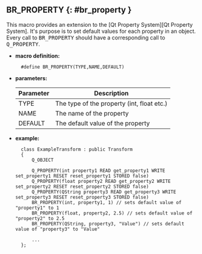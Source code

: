 ## BR_PROPERTY {: #br_property }

This macro provides an extension to the [Qt Property System][Qt Property System]. It's purpose is to set default values for each property in an object. Every call to <tt>BR_PROPERTY</tt> should have a corresponding call to <tt>Q_PROPERTY</tt>.

* **macro definition:**

        #define BR_PROPERTY(TYPE,NAME,DEFAULT)

* **parameters:**

    Parameter | Description
    --- | ---
    TYPE | The type of the property (int, float etc.)
    NAME | The name of the property
    DEFAULT | The default value of the property

* **example:**

        class ExampleTransform : public Transform
        {
            Q_OBJECT

            Q_PROPERTY(int property1 READ get_property1 WRITE set_property1 RESET reset_property1 STORED false)
            Q_PROPERTY(float property2 READ get_property2 WRITE set_property2 RESET reset_property2 STORED false)
            Q_PROPERTY(QString property3 READ get_property3 WRITE set_property3 RESET reset_property3 STORED false)
            BR_PROPERTY(int, property1, 1) // sets default value of "property1" to 1
            BR_PROPERTY(float, property2, 2.5) // sets default value of "property2" to 2.5
            BR_PROPERTY(QString, property3, "Value") // sets default value of "property3" to "Value"

            ...
        };

